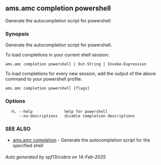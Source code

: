 ## ams.amc completion powershell

Generate the autocompletion script for powershell

### Synopsis

Generate the autocompletion script for powershell.

To load completions in your current shell session:

	ams.amc completion powershell | Out-String | Invoke-Expression

To load completions for every new session, add the output of the above command
to your powershell profile.


```
ams.amc completion powershell [flags]
```

### Options

```
  -h, --help              help for powershell
      --no-descriptions   disable completion descriptions
```

### SEE ALSO

* [ams.amc completion](ams.amc_completion.md)	 - Generate the autocompletion script for the specified shell

###### Auto generated by spf13/cobra on 14-Feb-2025
